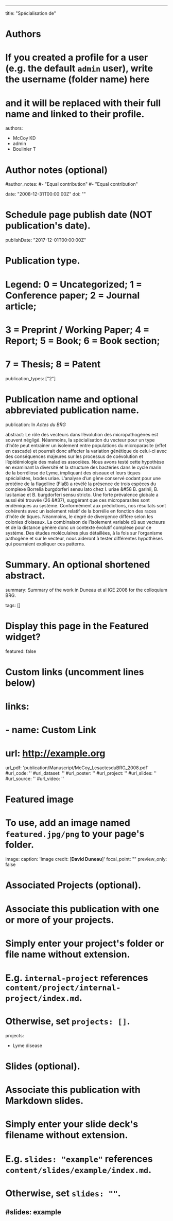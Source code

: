  ---
title: "Spécialisation de"

# Authors
# If you created a profile for a user (e.g. the default `admin` user), write the username (folder name) here 
# and it will be replaced with their full name and linked to their profile.
authors: 
- McCoy KD 
- admin
- Boulinier T

# Author notes (optional)
#author_notes:
#- "Equal contribution"
#- "Equal contribution"

date: "2008-12-31T00:00:00Z"
doi: ""

# Schedule page publish date (NOT publication's date).
publishDate: "2017-12-01T00:00:00Z"

# Publication type.
# Legend: 0 = Uncategorized; 1 = Conference paper; 2 = Journal article;
# 3 = Preprint / Working Paper; 4 = Report; 5 = Book; 6 = Book section;
# 7 = Thesis; 8 = Patent
publication_types: ["2"]

# Publication name and optional abbreviated publication name.
publication: In *Actes du BRG*

abstract: Le rôle des vecteurs dans l’évolution des micropathogènes est souvent négligé. Néanmoins, la spécialisation du vecteur pour un type d’hôte peut entraîner un isolement entre populations du microparasite (effet en cascade) et pourrait donc affecter la variation génétique de celui-ci avec des conséquences majeures sur les processus de coévolution et l’épidémiologie des maladies associées. Nous avons testé cette hypothèse en examinant la diversité et la structure des bactéries dans le cycle marin de la borréliose de Lyme, impliquant des oiseaux et leurs tiques spécialistes, Ixodes uriae. L’analyse d’un gène conservé codant pour une protéine de la flagelline (FlaB) a révélé la présence de trois espèces du complexe Borrelia burgdorferi sensu lato chez I. uriae &#58 B. garinii, B. lusitaniae et B. burgdorferi sensu stricto. Une forte prévalence globale a aussi été trouvée (26 &#37), suggérant que ces microparasites sont endémiques au système. Conformément aux prédictions, nos résultats sont cohérents avec un isolement relatif de la borrélie en fonction des races d’hôte de tiques. Néanmoins, le degré de divergence diffère selon les colonies d’oiseaux. La combinaison de l’isolement variable dû aux vecteurs et de la distance génère donc un contexte évolutif complexe pour ce système. Des études moléculaires plus détaillées, à la fois sur l’organisme pathogène et sur le vecteur, nous aideront à tester différentes hypothèses qui pourraient expliquer ces patterns. 

# Summary. An optional shortened abstract.
summary: Summary of the work in Duneau et al IGE 2008 for the colloquium BRG.

tags: []

# Display this page in the Featured widget?
featured: false

# Custom links (uncomment lines below)
# links:
# - name: Custom Link
#   url: http://example.org

url_pdf: 'publication/Manuscript/McCoy_LesactesduBRG_2008.pdf'
#url_code: ''
#url_dataset: ''
#url_poster: ''
#url_project: ''
#url_slides: ''
#url_source: ''
#url_video: ''

# Featured image
# To use, add an image named `featured.jpg/png` to your page's folder. 
image:
  caption: 'Image credit: [**David Duneau**]'
  focal_point: ""
  preview_only: false

# Associated Projects (optional).
#   Associate this publication with one or more of your projects.
#   Simply enter your project's folder or file name without extension.
#   E.g. `internal-project` references `content/project/internal-project/index.md`.
#   Otherwise, set `projects: []`.
projects:
- Lyme disease

# Slides (optional).
#   Associate this publication with Markdown slides.
#   Simply enter your slide deck's filename without extension.
#   E.g. `slides: "example"` references `content/slides/example/index.md`.
#   Otherwise, set `slides: ""`.
#slides: example
---
